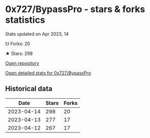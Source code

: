 # 0x727/BypassPro - stars & forks statistics

Stats updated on Apr 2023, 14

☋ Forks: 20

★ Stars: 298

[Open repository](https://github.com/0x727/BypassPro)

[Open detailed stats for 0x727/BypassPro](https://reviewgithub.com/rep/0x727/BypassPro)

## Historical data
| Date | Stars | Forks |
|------|-------|-------|
| 2023-04-14 | 298 | 20 | 
| 2023-04-13 | 277 | 17 | 
| 2023-04-12 | 267 | 17 | 

